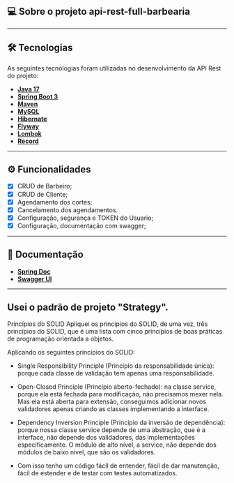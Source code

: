 ## 💻 Sobre o projeto  api-rest-full-barbearia
___

## 🛠 Tecnologias

As seguintes tecnologias foram utilizadas no desenvolvimento da API Rest do projeto:

- **[Java 17](https://www.oracle.com/java/technologies/downloads/#java17)**
- **[Spring Boot 3](https://spring.io/projects/spring-boot)**
- **[Maven](https://maven.apache.org)**
- **[MySQL](https://www.mysql.com)**
- **[Hibernate](https://hibernate.org)**
- **[Flyway](https://flywaydb.org)**
- **[Lombok](https://projectlombok.org)**
- **[Record](https://docs.oracle.com/en/java/javase/17/language/records.html#GUID-6699E26F-4A9B-4393-A08B-1E47D4B2D263)**
___

## ⚙️ Funcionalidades

- [x] CRUD de Barbeiro;
- [x] CRUD de Cliente;
- [x] Agendamento dos cortes;
- [x] Cancelamento dos agendamentos.
- [x] Configuração, segurança e TOKEN do Usuario;
- [x] Configuração, documentação com swagger;
___

## 📄 Documentação

- **[Spring Doc](https://springdoc.org/)**
- **[Swagger UI](https://swagger.io/tools/swagger-ui/)**

---

## Usei o padrão de projeto "Strategy".

Princípios do SOLID
Apliquei os principios do SOLID, de uma vez, três princípios do SOLID, que é uma lista com cinco princípios de boas práticas de programação orientada a objetos.

Aplicando os seguintes princípios do SOLID:

- Single Responsibility Principle (Princípio da responsabilidade única): porque cada classe de validação tem apenas uma responsabilidade.


- Open-Closed Principle (Princípio aberto-fechado): na classe service, porque ela está fechada para modificação, não precisamos mexer nela. Mas ela está aberta para extensão, conseguimos adicionar novos validadores apenas criando as classes implementando a interface.

 
- Dependency Inversion Principle (Princípio da inversão de dependência): porque nossa classe service depende de uma abstração, que é a interface, não depende dos validadores, das implementações especificamente. O módulo de alto nível, a service, não depende dos módulos de baixo nível, que são os validadores.

 
- Com isso tenho um código fácil de entender, fácil de dar manutenção, fácil de estender e de testar com testes automatizados.